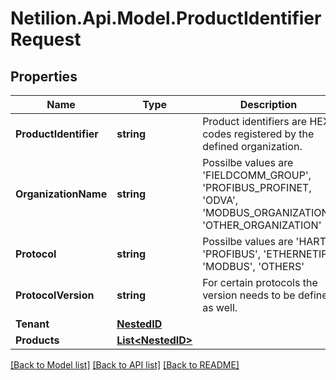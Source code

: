 # Netilion.Api.Model.ProductIdentifierRequest
## Properties

Name | Type | Description | Notes
------------ | ------------- | ------------- | -------------
**ProductIdentifier** | **string** | Product identifiers are HEX codes registered by the defined organization. | 
**OrganizationName** | **string** | Possilbe values are &#x27;FIELDCOMM_GROUP&#x27;, &#x27;PROFIBUS_PROFINET, &#x27;ODVA&#x27;, &#x27;MODBUS_ORGANIZATION&#x27;, &#x27;OTHER_ORGANIZATION&#x27; | 
**Protocol** | **string** | Possilbe values are &#x27;HART&#x27;, &#x27;PROFIBUS&#x27;, &#x27;ETHERNETIP&#x27;, &#x27;MODBUS&#x27;, &#x27;OTHERS&#x27; | [optional] 
**ProtocolVersion** | **string** | For certain protocols the version needs to be defined as well. | [optional] 
**Tenant** | [**NestedID**](NestedID.md) |  | [optional] 
**Products** | [**List&lt;NestedID&gt;**](NestedID.md) |  | [optional] 

[[Back to Model list]](../README.md#documentation-for-models) [[Back to API list]](../README.md#documentation-for-api-endpoints) [[Back to README]](../README.md)

